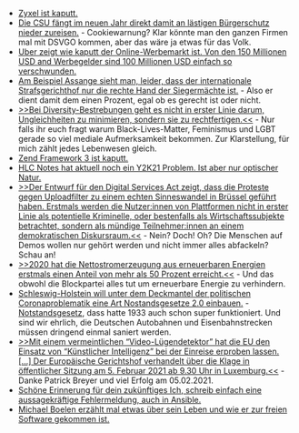* [Zyxel ist kaputt.](https://www.bleepingcomputer.com/news/security/secret-backdoor-discovered-in-zyxel-firewalls-and-ap-controllers/)
* [Die CSU fängt im neuen Jahr direkt damit an lästigen Bürgerschutz nieder zureisen.](https://tuxproject.de/blog/2021/01/csu-digital-belastend/) - Cookiewarnung? Klar könnte man den ganzen Firmen mal mit DSVGO kommen, aber das wäre ja etwas für das Volk.
* [Uber zeigt wie kaputt der Online-Werbemarkt ist. Von den 150 Millionen USD and Werbegelder sind 100 Millionen USD einfach so verschwunden.](https://blog.fefe.de/?ts=a10ce679)
* [Am Beispiel Assange sieht man, leider, dass der internationale Strafsgerichthof nur die rechte Hand der Siegermächte ist.](https://blog.fefe.de/?ts=a10de189) - Also er dient damit dem einen Prozent, egal ob es gerecht ist oder nicht.
* [>>Bei Diversity-Bestrebungen geht es nicht in erster Linie darum, Ungleichheiten zu minimieren, sondern sie zu rechtfertigen.<<](https://blog.fefe.de/?ts=a10d4a54) - Nur falls ihr euch fragt warum Black-Lives-Matter, Feminismus und LGBT gerade so viel mediale Aufmerksamkeit bekommen. Zur Klarstellung, für mich zählt jedes Lebenwesen gleich.
* [Zend Framework 3 ist kaputt.](https://www.bleepingcomputer.com/news/security/zend-framework-remote-code-execution-vulnerability-revealed/)
* [HLC Notes hat aktuell noch ein Y2K21 Problem. Ist aber nur optischer Natur.](http://blog.nashcom.de/nashcomblog.nsf/dx/y2k21-notes-property-box-created-date-is-empty.htm)
* [>>Der Entwurf für den Digital Services Act zeigt, dass die Proteste gegen Uploadfilter zu einem echten Sinneswandel in Brüssel geführt haben. Erstmals werden die Nutzer:innen von Plattformen nicht in erster Linie als potentielle Kriminelle, oder bestenfalls als Wirtschaftssubjekte betrachtet, sondern als mündige Teilnehmer:innen an einem demokratischen Diskursraum.<<](https://netzpolitik.org/2021/edit-policy-der-digital-services-act-steht-fuer-einen-sinneswandel-in-bruessel/) - Nein? Doch! Oh? Die Menschen auf Demos wollen nur gehört werden und nicht immer alles abfackeln? Schau an!
* [>>2020 hat die Nettostromerzeugung aus erneuerbaren Energien erstmals einen Anteil von mehr als 50 Prozent erreicht.<<](https://www.sonnenseite.com/de/energie/erneuerbare-erreichen-2020-erstmals-anteil-von-mehr-als-50-prozent-an-nettostromerzeugung/) - Und das obwohl die Blockpartei alles tut um erneuerbare Energie zu verhindern.
* [Schleswig-Holstein will unter dem Deckmantel der politischen Coronaproblematik eine Art Nostandsgesetze 2.0 einbauen.](https://verfassungsblog.de/notparlament-s-h/) - [Notstandsgesetz](https://de.wikipedia.org/wiki/Notstandsgesetz), dass hatte 1933 auch schon super funktioniert. Und sind wir ehrlich, die Deutschen Autobahnen und Eisenbahnstrecken müssen dringend einmal saniert werden.
* [>>Mit einem vermeintlichen “Video-Lügendetektor” hat die EU den Einsatz von “Künstlicher Intelligenz” bei der Einreise erproben lassen. [...] Der Europäische Gerichtshof verhandelt über die Klage in öffentlicher Sitzung am 5. Februar 2021 ab 9.30 Uhr in Luxemburg.<<](https://www.patrick-breyer.de/?p=594512) - Danke Patrick Breyer und viel Erfolg am 05.02.2021.
* [Schöne Erinnerung für dein zukünftiges Ich, schreib einfach eine aussagekräftige Fehlermeldung, auch in Ansible.](https://opensource.com/article/21/1/improve-ansible-play)
* [Michael Boelen erzählt mal etwas über sein Leben und wie er zur freien Software gekommen ist.](https://opensource.com/article/21/1/lynis)
